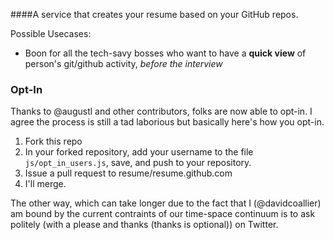 ####A service that creates your resume based on your GitHub repos.

Possible Usecases:

 * Boon for all the tech-savy bosses who want to have a **quick view** of person's git/github activity, _before the interview_

### Opt-In

Thanks to @augustl and other contributors, folks are now able to opt-in. I agree the process is still a tad laborious but basically here's how you opt-in.

1. Fork this repo
2. In your forked repository, add your username to the file `js/opt_in_users.js`, save, and push to your repository.
3. Issue a pull request to resume/resume.github.com
4. I'll merge.

The other way, which can take longer due to the fact that I (@davidcoallier) am bound by the current contraints of our time-space continuum is to ask politely (with a please and thanks (thanks is optional)) on Twitter. 
